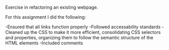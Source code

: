 Exercise in refactoring an existing webpage.

For this assignment I did the following:

-Ensured that all links function properly
-Followed accessability standards
-Cleaned up the CSS to make it more efficient, consolidating CSS selectors and properties, organizing them to follow the semantic structure of the HTML elements
-Included comments 
